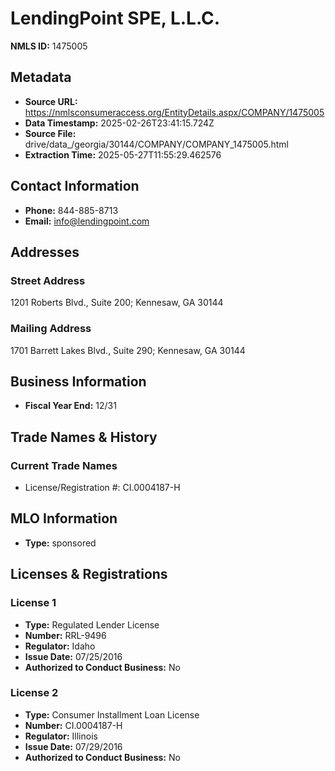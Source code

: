 # LendingPoint SPE, L.L.C.

**NMLS ID:** 1475005

## Metadata
- **Source URL:** https://nmlsconsumeraccess.org/EntityDetails.aspx/COMPANY/1475005
- **Data Timestamp:** 2025-02-26T23:41:15.724Z
- **Source File:** drive/data_/georgia/30144/COMPANY/COMPANY_1475005.html
- **Extraction Time:** 2025-05-27T11:55:29.462576

## Contact Information
- **Phone:** 844-885-8713
- **Email:** info@lendingpoint.com

## Addresses
### Street Address
1201 Roberts Blvd., Suite 200; Kennesaw, GA 30144

### Mailing Address
1701 Barrett Lakes Blvd., Suite 290; Kennesaw, GA 30144

## Business Information
- **Fiscal Year End:** 12/31

## Trade Names & History
### Current Trade Names
- License/Registration #: CI.0004187-H

## MLO Information
- **Type:** sponsored

## Licenses & Registrations

### License 1
- **Type:** Regulated Lender License
- **Number:** RRL-9496
- **Regulator:** Idaho
- **Issue Date:** 07/25/2016
- **Authorized to Conduct Business:** No

### License 2
- **Type:** Consumer Installment Loan License
- **Number:** CI.0004187-H
- **Regulator:** Illinois
- **Issue Date:** 07/29/2016
- **Authorized to Conduct Business:** No
